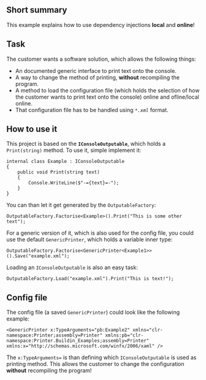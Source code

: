 ## Short summary
This example explains how to use dependency injections **local** and **online**!

## Task
The customer wants a software solution, which allows the following things:
* An documented generic interface to print text onto the console.
* A way to change the method of printing, **without** recompiling the program.
* A method to load the configuration file (which holds the selection of how the customer wants to print text onto the console) online and ofline/local online.
* That configuration file has to be handled using _``*.xml``_ format.

## How to use it
This project is based on the **``IConsoleOutputable``**, which holds a ``Print(string)`` method. To use it, simple implement it:

````
internal class Example : IConsoleOutputable
{
    public void Print(string text)
    {
        Console.WriteLine($"-={text}=-");
    }
}
````

You can than let it get generated by the ``OutputableFactory``:

````
OutputableFactory.Factorise<Example>().Print("This is some other text");
````

For a generic version of it, which is also used for the config file, you could use the default ``GenericPrinter``, which holds a variable inner type:

````
OutputableFactory.Factorise<GenericPrinter<Example1>>().Save("example.xml");
````

Loading an ``IConsoleOutputable`` is also an easy task:

````
OutputableFactory.Load("example.xml").Print("This is text!");
````

## Config file
The config file (a saved ``GenericPrinter``) could look like the following example:

````
<GenericPrinter x:TypeArguments="pb:Example2" xmlns="clr-namespace:Printer;assembly=Printer" xmlns:pb="clr-namespace:Printer.Buildin_Examples;assembly=Printer" xmlns:x="http://schemas.microsoft.com/winfx/2006/xaml" />
````

The ``x:TypeArguments=`` is than defining which ``IConsoleOutputable`` is used as printing method. This allows the customer to change the configuration **without** recompiling the program!

